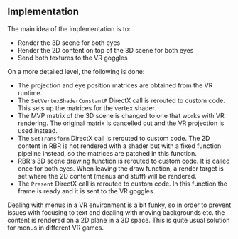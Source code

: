 ## Implementation

The main idea of the implementation is to:

- Render the 3D scene for both eyes
- Render the 2D content on top of the 3D scene for both eyes
- Send both textures to the VR goggles

On a more detailed level, the following is done:

- The projection and eye position matrices are obtained from the VR runtime.
- The `SetVertexShaderConstantF` DirectX call is rerouted to custom code. This
  sets up the matrices for the vertex shader.
- The MVP matrix of the 3D scene is changed to one that works with VR
  rendering. The original matrix is cancelled out and the VR projection is used
  instead.
- The `SetTransform` DirectX call is rerouted to custom code. The 2D content in
  RBR is not rendered with a shader but with a fixed function pipeline instead,
  so the matrices are patched in this function.
- RBR's 3D scene drawing function is rerouted to custom code. It is called once
  for both eyes. When leaving the draw function, a render target is set where
  the 2D content (menus and stuff) will be rendered.
- The `Present` DirectX call is rerouted to custom code. In this function the
  frame is ready and it is sent to the VR goggles.

Dealing with menus in a VR environment is a bit funky, so in order to prevent
issues with focusing to text and dealing with moving backgrounds etc. the
content is rendered on a 2D plane in a 3D space. This is quite usual solution
for menus in different VR games.

